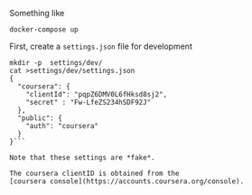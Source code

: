 

Something like

```
docker-compose up
```

First, create a `settings.json` file for development
```
mkdir -p  settings/dev/
cat >settings/dev/settings.json
{
  "coursera": {
    "clientId": "pqpZ6DMV0L6fHksd8sj2",
    "secret" : "Fw-LfeZS234hSDF92J"
  },
  "public": {
    "auth": "coursera"
  }
}```

Note that these settings are *fake*.

The coursera clientID is obtained from the
[coursera console](https://accounts.coursera.org/console).
